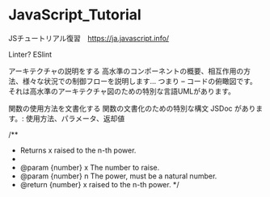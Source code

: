 # JavaScript_Tutorial
JSチュートリアル復習　https://ja.javascript.info/

Linter? ESlint

アーキテクチャの説明をする
高水準のコンポーネントの概要、相互作用の方法、様々な状況での制御フローを説明します… つまり – コードの俯瞰図です。それは高水準のアーキテクチャ図のための特別な言語UMLがあります。

関数の使用方法を文書化する
関数の文書化のための特別な構文 JSDoc があります。: 使用方法、パラメータ、返却値

/**
 * Returns x raised to the n-th power.
 *
 * @param {number} x The number to raise.
 * @param {number} n The power, must be a natural number.
 * @return {number} x raised to the n-th power.
 */

 
